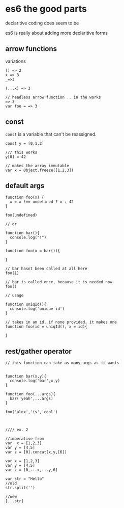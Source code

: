# es6 the good parts

declaritive coding does seem to be

es6 is really about adding more declaritive forms

## arrow functions

variations

```
() => 2
x => 3
_=>3

(...x) => 3

// headless arrow function .. in the works
=> 3
var foo = => 3

```

## const

`const` is a variable that can't be reassigned.  

```
const y = [0,1,2]

/// this works
y[0] = 42

// makes the array immutable
var x = Object.freeze([1,2,3])

```

## default args

```
function foo(x) {
  x = x !== undefined ? x : 42
}

foo(undefined)

// or

function bar(){
  console.log("!")
}

function foo(x = bar()){

}

// bar hasnt been called at all here
foo(1)

// bar is called once, because it is needed now.
foo()

// usage

function uniqId(){
  console.log('unique id')
}

// takes in an id, if none provided, it makes one
function foo(id = uniqId(), x = id){

}

```

## rest/gather operator

```
// this function can take as many args as it wants


function bar(x,y){
  console.log('bar',x,y)
}

function foo(...args){
  bar('yeah',...args)
}

foo('alex','is','cool')



//// ex. 2

//imperative from
var  x = [1,2,3]
var y = [4,5]
var z = [0].concat(x,y,[6])

var x = [1,2,3]
var y = [4,5]
var z = [0,...x,...y,6]

var str = "Hello"
//old
str.split('')

//new
[...str]

```
